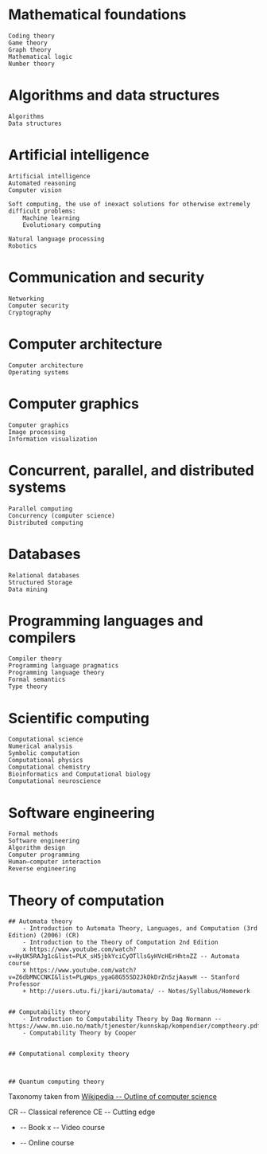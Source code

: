 # Mathematical foundations

    Coding theory 
    Game theory 
    Graph theory 
    Mathematical logic 
    Number theory 


# Algorithms and data structures

    Algorithms 
    Data structures


# Artificial intelligence

    Artificial intelligence
    Automated reasoning
    Computer vision

    Soft computing, the use of inexact solutions for otherwise extremely difficult problems:
        Machine learning
        Evolutionary computing

    Natural language processing
    Robotics


# Communication and security

    Networking
    Computer security
    Cryptography


# Computer architecture

    Computer architecture
    Operating systems


# Computer graphics

    Computer graphics
    Image processing
    Information visualization


# Concurrent, parallel, and distributed systems

    Parallel computing
    Concurrency (computer science)
    Distributed computing 


# Databases

    Relational databases 
    Structured Storage 
    Data mining


# Programming languages and compilers

    Compiler theory 
    Programming language pragmatics
    Programming language theory
    Formal semantics
    Type theory


# Scientific computing

    Computational science
    Numerical analysis
    Symbolic computation 
    Computational physics 
    Computational chemistry 
    Bioinformatics and Computational biology
    Computational neuroscience


# Software engineering

    Formal methods 
    Software engineering 
    Algorithm design 
    Computer programming
    Human–computer interaction
    Reverse engineering


# Theory of computation

    ## Automata theory
        - Introduction to Automata Theory, Languages, and Computation (3rd Edition) (2006) (CR)
        - Introduction to the Theory of Computation 2nd Edition 
        x https://www.youtube.com/watch?v=HyUK5RAJg1c&list=PLK_sH5jbkYciCyOTllsGyHVcHErHhtnZZ -- Automata course
        x https://www.youtube.com/watch?v=Z6dbMNCCNKI&list=PLgWps_ygaG8G55SD2JkDkDrZnSzjAaswH -- Stanford Professor
        + http://users.utu.fi/jkari/automata/ -- Notes/Syllabus/Homework
        
        
    ## Computability theory
        - Introduction to Computability Theory by Dag Normann -- https://www.mn.uio.no/math/tjenester/kunnskap/kompendier/comptheory.pdf
        - Computability Theory by Cooper


    ## Computational complexity theory 

        

    ## Quantum computing theory



Taxonomy taken from [Wikipedia -- Outline of computer science](https://en.wikipedia.org/wiki/Outline_of_computer_science)



CR -- Classical reference
CE -- Cutting edge

- -- Book
x -- Video course
+ -- Online course
